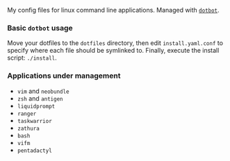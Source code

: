 My config files for linux command line applications.
Managed with [`dotbot`][dotbot].

### Basic `dotbot` usage

Move your dotfiles to the `dotfiles` directory, then edit `install.yaml.conf` to specify where each file should be symlinked to.
Finally, execute the install script: `./install`.

### Applications under management

- `vim` and `neobundle`
- `zsh` and `antigen`
- `liquidprompt`
- `ranger`
- `taskwarrior`
- `zathura`
- `bash`
- `vifm`
- `pentadactyl`


[dotbot]: https://github.com/anishathalye/dotbot
